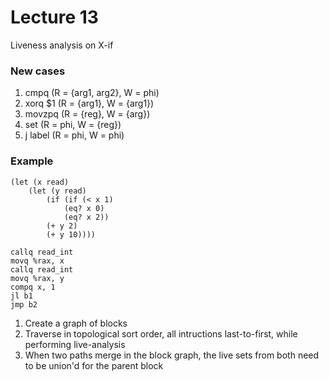 # Lecture 13

Liveness analysis on X-if

### New cases

1. cmpq <arg1> <arg2>	(R = {arg1, arg2}, W = phi)
2. xorq $1 <arg1>	(R = {arg1}, W = {arg1})
3. movzpq <reg> <arg>	(R = {reg}, W = {arg})
4. set <cc> <reg>	(R = phi, W = {reg})
5. j <cc> label		(R = phi, W = phi)

### Example

```
(let (x read)
	(let (y read)
		(if (if (< x 1)
			(eq? x 0)
			(eq? x 2))
		(+ y 2)
		(+ y 10))))
```

```
callq read_int
movq %rax, x
callq read_int
movq %rax, y
compq x, 1
jl b1
jmp b2
```

1. Create a graph of blocks
2. Traverse in topological sort order, all intructions last-to-first, while performing live-analysis
3. When two paths merge in the block graph, the live sets from both need to be union'd for the parent block

























